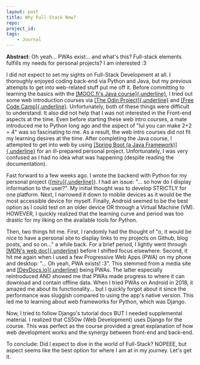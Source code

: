 ```yaml
---
layout: post
title: Why Full-Stack Now?
repo: 
project_id: 
tags: 
    - Journal
---
```


**Abstract**: Oh yeah... PWAs exist... and what's this? Full-stack elements fulfills my needs for personal projects? I am interested :3 <!--more-->

I did not expect to set my sights on Full-Stack Development at all. I
thoroughly enjoyed coding back-end via Python and Java, but my previous
attempts to get into web-related stuff put me off it. Before committing
to learning the basics with the [[MOOC.fi's Java
course]{.underline}](https://java-programming.mooc.fi/), I tried out
some web introduction courses via [[The Odin
Project]{.underline}](https://www.theodinproject.com/) and [[Free Code
Camp]{.underline}](https://www.freecodecamp.org/). Unfortunately, both
of these things were difficult to understand. It also did not help that
I was not interested in the Front-end aspects at the time. Even before
starting these web intro courses, a mate introduced me to Python long
ago and the aspect of "lul you can make 2+2 = 4" was so fascinating to
me. As a result, the web intro courses did not fit my learning desires
at the time. After completing the Java course, I attempted to get into
web by using [[Spring Boot (a Java
Framework)]{.underline}](https://spring.io/projects/spring-framework)
for an ill-prepared personal project. Unfortunately, I was very confused
as I had no idea what was happening (despite reading the documentation).

Fast forward to a few weeks ago. I wrote the backend with Python for my
personal project
([[miru]{.underline}](https://github.com/WaToArt/miru)). I had an issue:
"\... so how do I display information to the user?". My initial thought
was to develop STRICTLY for one platform. Next, I narrowed it down to
mobile devices as it would be the most accessible device for myself.
Finally, Android seemed to be the best option as I could test on an
older device OR through a Virtual Machine (VM). HOWEVER, I quickly
realized that the learning curve and period was too drastic for my
liking on the available tools for Python.

Then, two things hit me. First, I randomly had the thought of "o, it
would be nice to have a personal site to display links to my projects on
Github, blog posts, and so on..." a while back. For a brief period, I
lightly went through [[MDN's web
doc]{.underline}](https://developer.mozilla.org/en-US/) before I shifted
focus elsewhere. Second, it hit me again when I used a few Progressive
Web Apps (PWA) on my phone and desktop: "\... Oh yeah, PWA exists! :3".
This stemmed from a media site and
[[DevDocs.io]{.underline}](https://devdocs.io/offline) being PWAs. The
latter especially reintroduced AND showed me that PWAs made progress to
where it can download and contain offline data. When I tried PWAs on
Android in 2018, it amazed me about its functionality... but I quickly
forgot about it since the performance was sluggish compared to using the
app's native version. This led me to learning about web frameworks for
Python, which was Django.

Now, I tried to follow Django's tutorial docs BUT I needed supplemental
material. I realized that CS50w (Web Development) uses Django for the
course. This was perfect as the course provided a great explanation of
how web development works and the synergy between front-end and
back-end.

To conclude: Did I expect to dive in the world of Full-Stack? NOPEEE,
but aspect seems like the best option for where I am at in my journey.
Let's get it.
